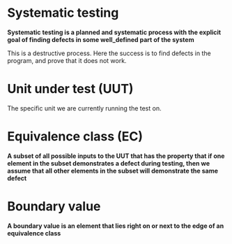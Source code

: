 # Systematic testing
**Systematic testing is a planned and systematic process with the explicit goal of finding defects in some well_defined part of the system**

This is a destructive process. Here the success is to find defects in the program, and prove that it does not work.

# Unit under test (UUT)
The specific unit we are currently running the test on.
# Equivalence class (EC)
**A subset of all possible inputs to the UUT that has the property that if one element in the subset demonstrates a defect during testing, then we assume that all other elements in the subset will demonstrate the same defect**

# Boundary value
**A boundary value is an element that lies right on or next to the edge of an equivalence class**